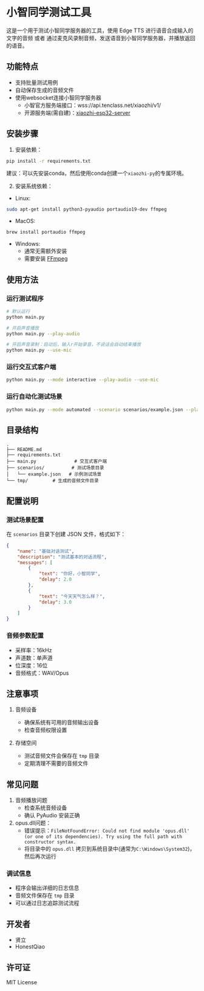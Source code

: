 # 小智同学测试工具

这是一个用于测试小智同学服务器的工具，使用 Edge TTS 进行语音合成输入的文字的音频 或者 通过麦克风录制音频，发送语音到小智同学服务器，并播放返回的语音。

## 功能特点

- 支持批量测试用例
- 自动保存生成的音频文件
- 使用websocket连接小智同学服务器
    - 小智官方服务端接口：wss://api.tenclass.net/xiaozhi/v1/
    - 开源服务端(需自建)：[xiaozhi-esp32-server](https://github.com/xinnan-tech/xiaozhi-esp32-server)

## 安装步骤

1. 安装依赖：
```bash
pip install -r requirements.txt
```
建议：可以先安装conda，然后使用conda创建一个`xiaozhi-py`的专属环境。

2. 安装系统依赖：

- Linux:
```bash
sudo apt-get install python3-pyaudio portaudio19-dev ffmpeg
```

- MacOS:
```bash
brew install portaudio ffmpeg
```

- Windows:
  - 通常无需额外安装
  - 需要安装 [FFmpeg](https://ffmpeg.org/download.html)

## 使用方法

### 运行测试程序

```bash
# 默认运行
python main.py

# 开启声音播放
python main.py --play-audio

# 开启声音录制：启动后，输入r开始录音，不说话会自动结束播放
python main.py --use-mic
```

### 运行交互式客户端

```bash
python main.py --mode interactive --play-audio --use-mic
```

### 运行自动化测试场景

```bash
python main.py --mode automated --scenario scenarios/example.json --play-audio
```

## 目录结构

```
.
├── README.md
├── requirements.txt
├── main.py              # 交互式客户端
├── scenarios/          # 测试场景目录
│   └── example.json   # 示例测试场景
└── tmp/         # 生成的音频文件目录
```

## 配置说明

### 测试场景配置

在 `scenarios` 目录下创建 JSON 文件，格式如下：

```json
{
    "name": "基础对话测试",
    "description": "测试基本的对话流程",
    "messages": [
        {
            "text": "你好，小智同学",
            "delay": 2.0
        },
        {
            "text": "今天天气怎么样？",
            "delay": 3.0
        }
    ]
}
```

### 音频参数配置

- 采样率：16kHz
- 声道数：单声道
- 位深度：16位
- 音频格式：WAV/Opus

## 注意事项

1. 音频设备
   - 确保系统有可用的音频输出设备
   - 检查音频权限设置

2. 存储空间
   - 测试音频文件会保存在 `tmp` 目录
   - 定期清理不需要的音频文件

## 常见问题

1. 音频播放问题
   - 检查系统音频设备
   - 确认 PyAudio 安装正确
2. opus.dll问题：
    - 错误提示：`FileNotFoundError: Could not find module 'opus.dll' (or one of its dependencies). Try using the full path with constructor syntax. `
    - 将目录中的 `opus.dll` 拷贝到系统目录中(通常为`C:\Windows\System32`)，然后再次运行

### 调试信息

- 程序会输出详细的日志信息
- 音频文件保存在 `tmp` 目录
- 可以通过日志追踪测试流程

## 开发者
- 贤立
- HonestQiao

## 许可证

MIT License